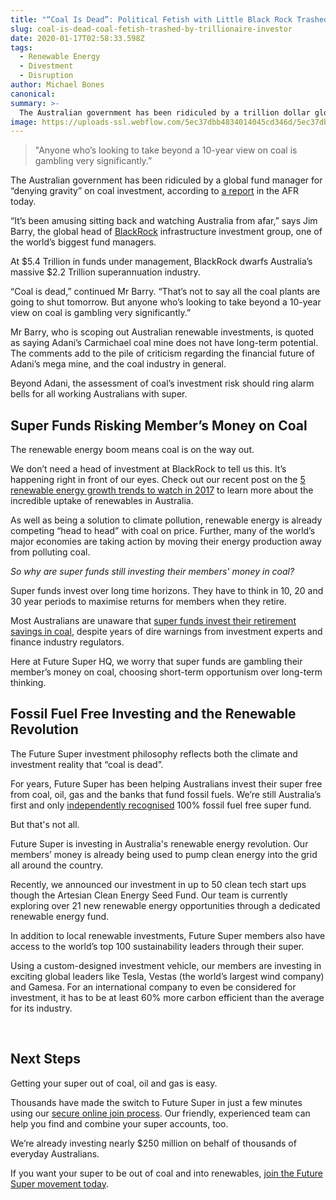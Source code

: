 ```yaml
---
title: "“Coal Is Dead”: Political Fetish with Little Black Rock Trashed By Trillionaire Investor"
slug: coal-is-dead-coal-fetish-trashed-by-trillionaire-investor
date: 2020-01-17T02:58:33.598Z
tags: 
  - Renewable Energy
  - Divestment
  - Disruption
author: Michael Bones
canonical: 
summary: >-
  The Australian government has been ridiculed by a trillion dollar global fund manager for “denying gravity” on coal investment.
image: https://uploads-ssl.webflow.com/5ec37dbb4834014045cd346d/5ec37dbc48340105a4cd3e3b_Bye_Coal_Blog_960x400%20(1).png
---
```


> "Anyone who’s looking to take beyond a 10-year view on coal is gambling very significantly.”

The Australian government has been ridiculed by a global fund manager for “denying gravity” on coal investment, according to [a report](http://www.afr.com/business/mining/coal/blackrock-says-coal-is-dead-as-it-eyes-renewable-power-splurge-20170524-gwbuu6) in the AFR today.

“It’s been amusing sitting back and watching Australia from afar,” says Jim Barry, the global head of [BlackRock](https://www.blackrock.com/) infrastructure investment group, one of the world’s biggest fund managers.

At $5.4 Trillion in funds under management, BlackRock dwarfs Australia’s massive $2.2 Trillion superannuation industry.

“Coal is dead,” continued Mr Barry. “That’s not to say all the coal plants are going to shut tomorrow. But anyone who’s looking to take beyond a 10-year view on coal is gambling very significantly.”

Mr Barry, who is scoping out Australian renewable investments, is quoted as saying Adani’s Carmichael coal mine does not have long-term potential. The comments add to the pile of criticism regarding the financial future of Adani’s mega mine, and the coal industry in general.

Beyond Adani, the assessment of coal’s investment risk should ring alarm bells for all working Australians with super.

**Super Funds Risking Member’s Money on Coal**
----------------------------------------------

The renewable energy boom means coal is on the way out.

We don’t need a head of investment at BlackRock to tell us this. It’s happening right in front of our eyes. Check out our recent post on the [5 renewable energy growth trends to watch in 2017](https://www.myfuturesuper.com.au/blog/5-renewable-energy-growth-trends-to-watch-in-2017) to learn more about the incredible uptake of renewables in Australia.

As well as being a solution to climate pollution, renewable energy is already competing “head to head” with coal on price. Further, many of the world’s major economies are taking action by moving their energy production away from polluting coal.

_So why are super funds still investing their members' money in coal?_

Super funds invest over long time horizons. They have to think in 10, 20 and 30 year periods to maximise returns for members when they retire.

Most Australians are unaware that [super funds invest their retirement savings in coal](http://superswitch.org.au/), despite years of dire warnings from investment experts and finance industry regulators.

Here at Future Super HQ, we worry that super funds are gambling their member’s money on coal, choosing short-term opportunism over long-term thinking.

**Fossil Fuel Free Investing and the Renewable Revolution**
-----------------------------------------------------------

The Future Super investment philosophy reflects both the climate and investment reality that “coal is dead”.

For years, Future Super has been helping Australians invest their super free from coal, oil, gas and the banks that fund fossil fuels. We’re still Australia’s first and only [independently recognised](http://superswitch.org.au/funds/future-super-balanced-growth/) 100% fossil fuel free super fund.

But that's not all.

Future Super is investing in Australia's renewable energy revolution. Our members’ money is already being used to pump clean energy into the grid all around the country.

Recently, we announced our investment in up to 50 clean tech start ups though the Artesian Clean Energy Seed Fund. Our team is currently exploring over 21 new renewable energy opportunities through a dedicated renewable energy fund.

In addition to local renewable investments, Future Super members also have access to the world’s top 100 sustainability leaders through their super.

Using a custom-designed investment vehicle, our members are investing in exciting global leaders like Tesla, Vestas (the world’s largest wind company) and Gamesa. For an international company to even be considered for investment, it has to be at least 60% more carbon efficient than the average for its industry.

‍

**Next Steps**
--------------

Getting your super out of coal, oil and gas is easy.

Thousands have made the switch to Future Super in just a few minutes using our [secure online join process](https://www.myfuturesuper.com.au/switch/join-future-super?utm_campaign=FSblog_CoalDead&utm_medium=Website&utm_source=Blog&utm_safe=). Our friendly, experienced team can help you find and combine your super accounts, too.

We’re already investing nearly $250 million on behalf of thousands of everyday Australians.

If you want your super to be out of coal and into renewables, [join the Future Super movement today](https://www.myfuturesuper.com.au/switch/join-future-super?utm_campaign=FSblog_CoalDead&utm_medium=Website&utm_source=Blog&utm_safe=).

